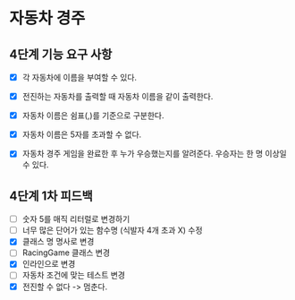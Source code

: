 # 자동차 경주

## 4단계 기능 요구 사항


- [x] 각 자동차에 이름을 부여할 수 있다.

- [x] 전진하는 자동차를 출력할 때 자동차 이름을 같이 출력한다.

- [x] 자동차 이름은 쉼표(,)를 기준으로 구분한다.

- [x] 자동차 이름은 5자를 초과할 수 없다.

- [x] 자동차 경주 게임을 완료한 후 누가 우승했는지를 알려준다. 우승자는 한 명 이상일 수 있다.

## 4단계 1차 피드백

- [ ] 숫자 5를 매직 리터럴로 변경하기
- [ ] 너무 많은 단어가 있는 함수명 (식발자 4개 초과 X) 수정
- [x] 클래스 명 명사로 변경
- [ ] RacingGame 클래스 변경
- [x] 인라인으로 변경
- [ ] 자동차 조건에 맞는 테스트 변경
- [x] 전진할 수 없다 -> 멈춘다.
